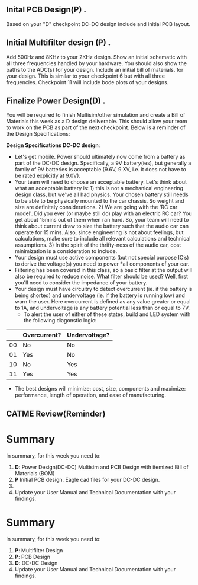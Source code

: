 
## Inital PCB Design(P)  .
Based on your "D" checkpoint DC-DC design include and initial PCB layout.

## Initial Multifilter design (P)  .
Add 500Hz and 8KHz to your 2KHz design.  Show an initial schematic with all three frequencies handled by your hardware.  You should also show the paths to the ADC(s) for your design.  Include an initial bill of materials. for your design.  This is similar to your checkpoint 6 but with all three frequencies.  Checkpoint 11 will include bode plots of your designs.


## Finalize Power Design(D)  .

You will be required to finish Multisim/other simulation and create a Bill of Materials this week as a D design deliverable. This should allow your team to work on the PCB as part of the next checkpoint. Below is a reminder of the Design Specifications:

**Design Specifications DC-DC design**:
* Let's get mobile. Power should ultimately now come from a battery as part of the DC-DC design.  Specifically, a 9V battery(ies), but generally a family of 9V batteries is acceptable (9.6V, 9.XV, i.e. it does not have to be rated explicitly at 9.0V).  
* Your team will need to choose an acceptable battery.  Let's think about what an acceptable battery is:  1) this is not a mechanical engineering design class, but we've all had physics.  Your chosen battery still needs to be able to be physically mounted to the car chassis.  So weight and size are definitely considerations.  2) We are going with the 'RC car model'.  Did you ever (or maybe still do) play with an electric RC car?  You get about 15mins out of them when ran hard.  So, your team will need to think about current draw to size the battery such that the audio car can operate for 15 mins.  Also, since engineering is not about feelings, but calculations, make sure to include all relevant calculations and technical assumptions.  3)  In the spirit of the thrifty-ness of the audio car, cost minimization is a consideration to include.  
* Your design must use active components (but not special purpose IC’s) to derive the voltage(s) you need to power *all components of your car.
* Filtering has been covered in this class, so a basic filter at the output will also be required to reduce noise. What filter should be used?  Well, first you'll need to consider the impedance of your battery.  
* Your design must have circuitry to detect overcurrent (ie. if the battery is being shorted) and undervoltage (ie. if the battery is running low) and warn the user. Here overcurrent is defined as any value greater or equal to 1A, and undervoltage is any battery potential less than or equal to 7V.  
  * To alert the user of either of these states, build and LED system with the following diagonstic logic:  


|               | Overcurrent?  | Undervoltage? |
| ------------- | ------------- | ------------- |
|       00      | No            | No            |
|       01      | Yes           | No            |
|       10      | No            | Yes           |
|       11      | Yes           | Yes           |


* The best designs will minimize: cost, size, components and maximize: performance, length of operation, and ease of manufacturing.  



## CATME Review(Reminder)

# Summary

In summary, for this week you need to:

1. **D**: Power Design(DC-DC) Multisim and PCB Design with itemized Bill of Materials (BOM)
2. **P** Initial PCB design.  Eagle cad files for your DC-DC design.
3. 
4. Update your User Manual and Technical Documentation with your findings.



# Summary

In summary, for this week you need to:

1. **P**: Multifilter Design
2. **P**: PCB Design
3. **D**: DC-DC Design 
4. Update your User Manual and Technical Documentation with your findings.

